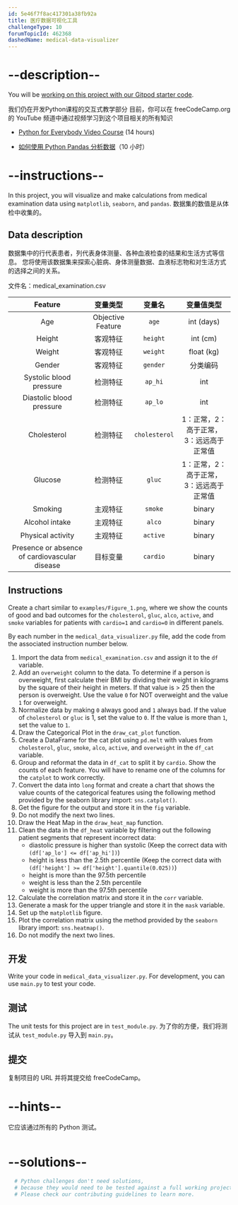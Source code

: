 ```yaml
---
id: 5e46f7f8ac417301a38fb92a
title: 医疗数据可视化工具
challengeType: 10
forumTopicId: 462368
dashedName: medical-data-visualizer
---
```


# --description--

You will be <a href="https://gitpod.io/?autostart=true#https://github.com/freeCodeCamp/boilerplate-medical-data-visualizer/" target="_blank" rel="noopener noreferrer nofollow">working on this project with our Gitpod starter code</a>.

我们仍在开发Python课程的交互式教学部分 目前，你可以在 freeCodeCamp.org 的 YouTube 频道中通过视频学习到这个项目相关的所有知识

- <a href="https://www.freecodecamp.org/news/python-for-everybody/" target="_blank" rel="noopener noreferrer nofollow">Python for Everybody Video Course</a> (14 hours)

- <a href="https://www.freecodecamp.org/news/how-to-analyze-data-with-python-pandas/" target="_blank" rel="noopener noreferrer nofollow">如何使用 Python Pandas 分析数据</a>（10 小时）

# --instructions--

In this project, you will visualize and make calculations from medical examination data using `matplotlib`, `seaborn`, and `pandas`. 数据集的数值是从体检中收集的。

## Data description

数据集中的行代表患者，列代表身体测量、各种血液检查的结果和生活方式等信息。 您将使用该数据集来探索心脏病、身体测量数据、血液标志物和对生活方式的选择之间的关系。

文件名：medical_examination.csv

|                    Feature                    |       变量类型        |      变量名      |         变量值类型         |
|:---------------------------------------------:|:-----------------:|:-------------:|:---------------------:|
|                      Age                      | Objective Feature |     `age`     |      int (days)       |
|                    Height                     |       客观特征        |   `height`    |       int (cm)        |
|                    Weight                     |       客观特征        |   `weight`    |      float (kg)       |
|                    Gender                     |       客观特征        |   `gender`    |         分类编码          |
|            Systolic blood pressure            |       检测特征        |    `ap_hi`    |          int          |
|           Diastolic blood pressure            |       检测特征        |    `ap_lo`    |          int          |
|                  Cholesterol                  |       检测特征        | `cholesterol` | 1：正常，2：高于正常，3：远远高于正常值 |
|                    Glucose                    |       检测特征        |    `gluc`     | 1：正常，2：高于正常，3：远远高于正常值 |
|                    Smoking                    |       主观特征        |    `smoke`    |        binary         |
|                Alcohol intake                 |       主观特征        |    `alco`     |        binary         |
|               Physical activity               |       主观特征        |   `active`    |        binary         |
| Presence or absence of cardiovascular disease |       目标变量        |   `cardio`    |        binary         |


## Instructions

Create a chart similar to `examples/Figure_1.png`, where we show the counts of good and bad outcomes for the `cholesterol`, `gluc`, `alco`, `active`, and `smoke` variables for patients with `cardio=1` and `cardio=0` in different panels.

By each number in the `medical_data_visualizer.py` file, add the code from the associated instruction number below.

1. Import the data from `medical_examination.csv` and assign it to the `df` variable.
2. Add an `overweight` column to the data. To determine if a person is overweight, first calculate their BMI by dividing their weight in kilograms by the square of their height in meters. If that value is > 25 then the person is overweight. Use the value `0` for NOT overweight and the value `1` for overweight.
3. Normalize data by making `0` always good and `1` always bad. If the value of `cholesterol` or `gluc` is 1, set the value to `0`. If the value is more than `1`, set the value to `1`.
4. Draw the Categorical Plot in the `draw_cat_plot` function.
5. Create a DataFrame for the cat plot using `pd.melt` with values from `cholesterol`, `gluc`, `smoke`, `alco`, `active`, and `overweight` in the `df_cat` variable.
6. Group and reformat the data in `df_cat` to split it by `cardio`. Show the counts of each feature. You will have to rename one of the columns for the `catplot` to work correctly.
7. Convert the data into `long` format and create a chart that shows the value counts of the categorical features using the following method provided by the seaborn library import: `sns.catplot()`.
8. Get the figure for the output and store it in the `fig` variable.
9. Do not modify the next two lines.
10. Draw the Heat Map in the `draw_heat_map` function.
11. Clean the data in the `df_heat` variable by filtering out the following patient segments that represent incorrect data:
    - diastolic pressure is higher than systolic (Keep the correct data with `(df['ap_lo'] <= df['ap_hi'])`)
    - height is less than the 2.5th percentile (Keep the correct data with `(df['height'] >= df['height'].quantile(0.025))`)
    - height is more than the 97.5th percentile
    - weight is less than the 2.5th percentile
    - weight is more than the 97.5th percentile
12. Calculate the correlation matrix and store it in the `corr` variable.
13. Generate a mask for the upper triangle and store it in the `mask` variable.
14. Set up the `matplotlib` figure.
15. Plot the correlation matrix using the method provided by the `seaborn` library import: `sns.heatmap()`.
16. Do not modify the next two lines.

## 开发

Write your code in `medical_data_visualizer.py`. For development, you can use `main.py` to test your code.

## 测试

The unit tests for this project are in `test_module.py`. 为了你的方便，我们将测试从 `test_module.py` 导入到 `main.py`。

## 提交

复制项目的 URL 并将其提交给 freeCodeCamp。

# --hints--

它应该通过所有的 Python 测试。

```js

```

# --solutions--

```py
  # Python challenges don't need solutions,
  # because they would need to be tested against a full working project.
  # Please check our contributing guidelines to learn more.
```
